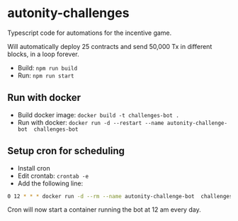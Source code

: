# autonity-challenges

Typescript code for automations for the incentive game.

Will automatically deploy 25 contracts and send 50,000 Tx in different blocks, in a loop forever.

- Build: `npm run build`
- Run: `npm run start`

## Run with docker

- Build docker image: `docker build -t challenges-bot .`
- Run with docker: `docker run -d --restart --name autonity-challenge-bot  challenges-bot`

## Setup cron for scheduling

- Install cron
- Edit crontab: `crontab -e`
- Add the following line:

```bash
0 12 * * * docker run -d --rm --name autonity-challenge-bot  challenges-bot
```

Cron will now start a container running the bot at 12 am every day.
